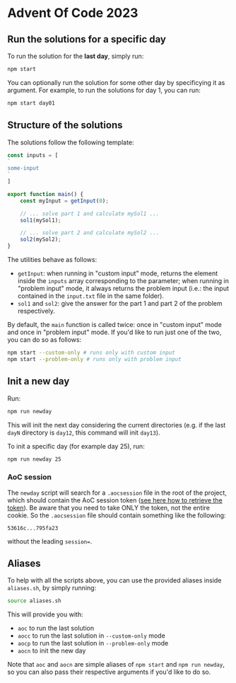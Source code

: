 # Advent Of Code 2023

## Run the solutions for a specific day

To run the solution for the **last day**, simply run:
```sh
npm start
```

You can optionally run the solution for some other day by specificying it as argument. For example, to run the solutions for day 1, you can run:
```sh
npm start day01
```

## Structure of the solutions
The solutions follow the following template:
```ts
const inputs = [
`
some-input
`
]

export function main() {
    const myInput = getInput(0);

    // ... solve part 1 and calculate mySol1 ...
    sol1(mySol1);

    // ... solve part 2 and calculate mySol2 ...
    sol2(mySol2);
}
```

The utilities behave as follows:
- `getInput`: when running in "custom input" mode, returns the element inside the `inputs` array corresponding to the parameter; when running in "problem input" mode, it always returns the problem input (i.e.: the input contained in the `input.txt` file in the same folder).
- `sol1` and `sol2`: give the answer for the part 1 and part 2 of the problem respectively.

By default, the `main` function is called twice: once in "custom input" mode and once in "problem input" mode. If you'd like to run just one of the two, you can do so as follows:
```sh
npm start --custom-only # runs only with custom input
npm start --problem-only # runs only with problem input
```


## Init a new day

Run:
```sh
npm run newday
```

This will init the next day considering the current directories (e.g. if the last `dayN` directory is `day12`, this command will init `day13`).

To init a specific day (for example day 25), run:
```sh
npm run newday 25 
```

### AoC session

The `newday` script will search for a `.aocsession` file in the root of the project, which should contain the AoC session token ([see here how to retrieve the token](https://github.com/wimglenn/advent-of-code-wim/issues/1)).
Be aware that you need to take ONLY the token, not the entire cookie. So the `.aocsession` file should contain something like the following:
```
53616c...795fa23
```

without the leading `session=`.

## Aliases

To help with all the scripts above, you can use the provided aliases inside `aliases.sh`, by simply running:
```sh
source aliases.sh
```

This will provide you with:
- `aoc` to run the last solution
- `aocc` to run the last solution in `--custom-only` mode
- `aocp` to run the last solution in `--problem-only` mode
- `aocn` to init the new day

Note that `aoc` and `aocn` are simple aliases of `npm start` and `npm run newday`, so you can also pass their respective arguments if you'd like to do so.
